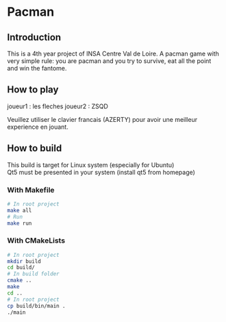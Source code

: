 # Pacman <!-- omit in toc -->

## Introduction
This is a 4th year project of INSA Centre Val de Loire. A pacman game with very simple rule: you are pacman and you try to survive, eat all the point and win the fantome.

## How to play

joueur1 : les fleches
joueur2 : ZSQD

Veuillez utiliser le clavier francais (AZERTY) pour avoir une meilleur experience en jouant.

## How to build
This build is target for Linux system (especially for Ubuntu)   
Qt5 must be presented in your system (install qt5 from homepage)

### With Makefile
```bash
# In root project
make all
# Run
make run
```

### With CMakeLists
```bash
# In root project
mkdir build
cd build/
# In build folder
cmake ..
make
cd ..
# In root project
cp build/bin/main .
./main
```



